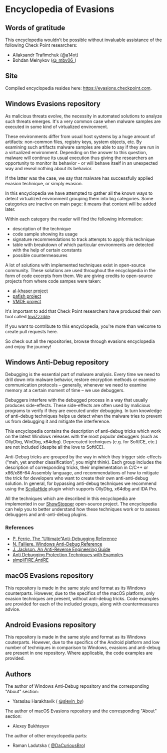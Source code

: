 
# Encyclopedia of Evasions

## Words of gratitude

This encyclopedia wouldn't be possible without invaluable assistance of the following Check Point researchers:
* Aliaksandr Trafimchuk ([@a14xt][a14xt])
* Bohdan Melnykov ([@\_mbv06\_][\_mbv06\_])

## Site

Compiled encyclopedia resides here: https://evasions.checkpoint.com.

## Windows Evasions repository

As malicious threats evolve, the necessity in automated solutions to analyze such threats emerges. It's a very common case when malware samples are executed in some kind of virtualized environment.

These environments differ from usual host systems by a huge amount of artifacts: non-common files, registry keys, system objects, etc. By examining such artifacts malware samples are able to say if they are run in a virtualized environment. Depending on the answer to this question, malware will continue its usual execution thus giving the researchers an opportunity to monitor its behavior - or will behave itself in an unexpected way and reveal nothing about its behavior. 

If the latter was the case, we say that malware has successfully applied evasion technique, or simply evasion.

In this encyclopedia we have attempted to gather all the known ways to detect virtualized environment grouping them into big categories. Some categories are inactive on main page: it means that content will be added later.

Within each category the reader will find the following information:
* description of the technique
* code sample showing its usage
* signature recommendations to track attempts to apply this technique
* table with breakdown of which particular environments are detected with the help of certain constants
* possible countermeasures

A lot of solutions with implemented techniques exist in open-source community. These solutions are used throughout the encyclopedia in the form of code excerpts from them. We are giving credits to open-source projects from where code sampes were taken: 
* [al-khaser project][al-khaser]
* [pafish project][pafish]
* [VMDE project][vmde]

It's important to add that Check Point researchers have produced their own tool called [InviZzzible][invizzzible].

If you want to contribute to this encyclopedia, you're more than welcome to create pull requests here.

So check out all the repositories, browse through evasions encyclopedia and enjoy the journey!

[al-khaser]: <https://github.com/LordNoteworthy/al-khaser>
[pafish]: <https://github.com/a0rtega/pafish>
[vmde]: <https://github.com/hfiref0x/VMDE>
[invizzzible]: <https://github.com/CheckPointSW/InviZzzible>


## Windows Anti-Debug repository

Debugging is the essential part of malware analysis. Every time we need to drill down into malware behavior, restore encryption methods or examine communication protocols – generally, whenever we need to examine memory at a certain moment of time – we use debuggers.

Debuggers interfere with the debugged process in a way that usually produces side-effects. These side-effects are often used by malicious programs to verify if they are executed under debugging. In turn knowledge of anti-debug techniques helps us detect when the malware tries to prevent us from debugging it and mitigate the interference.

This encyclopedia contains the description of anti-debug tricks which work on the latest Windows releases with the most popular debuggers (such as OllyDbg, WinDbg, x64dbg). Deprecated techniques (e.g. for SoftICE, etc.) are not included (despite all the love to SoftICE).

Anti-Debug tricks are grouped by the way in which they trigger side-effects (“meh, yet another classification”, you might think). Each group includes the description of corresponding tricks, their implementation in C/C++ or x86/x86-64 Assembly language, and recommendations of how to mitigate the trick for developers who want to create their own anti-anti-debug solution. In general, for bypassing anti-debug techniques we recommend using the [ScyllaHide][scylla_link] plugin which supports OllyDbg, x64dbg and IDA Pro.

All the techniques which are described in this encyclopedia are implemented in our [ShowStopper][showstopper_link] open-source project. The encyclopedia can help you to better understand how these techniques work or to assess debuggers and anti-anti-debug plugins.

### References
* [P. Ferrie. The “Ultimate”Anti-Debugging Reference][ferrie]
* [N. Falliere. Windows Anti-Debug Reference][falliere]
* [J. Jackson. An Anti-Reverse Engineering Guide][jackson]
* [Anti Debugging Protection Techniques with Examples][apriorit]
* [simpliFiRE.AntiRE][simplifire]

[ferrie]: <http://pferrie.epizy.com/papers/antidebug.pdf>
[falliere]: <https://www.symantec.com/connect/articles/windows-anti-debug-reference>
[jackson]: <https://forum.tuts4you.com/files/file/1218-anti-reverse-engineering-guide/>
[apriorit]: <https://www.apriorit.com/dev-blog/367-anti-reverse-engineering-protection-techniques-to-use-before-releasing-software>
[simplifire]: <https://bitbucket.org/fkie_cd_dare/simplifire.antire/src/master/>

[scylla_link]: <https://github.com/x64dbg/ScyllaHide>
[showstopper_link]: <https://github.com/CheckPointSW/showstopper>

## macOS Evasions repository

This repository is made in the same style and format as its Windows counterparts. However, due to the specifics of the macOS platform, only evasion techniques are present, without anti-debug tricks. Code examples are provided for each of the included groups, along with countermeasures advice.

## Android Evasions repository

This repository is made in the same style and format as its Windows couterparts. However, due to the specifics of the Android platform and low number of techniques in comparison to Windows, evasions and anti-debug are present in one repository. Where applicable, the code examples are provided.

## Authors

The author of Windows Anti-Debug repository and the corresponding "About" section:
<ul>
<li>Yaraslau Harakhavik (<i class="fa fa-twitter fa-lg" style="color:#1DA1F2"></i> <a href="https://twitter.com/slevin_by">@slevin_by</a>)</li>
</ul>

The author of macOS Evasions repository and the corresponding "About" section:
<ul>
<li>Alexey Bukhteyev</li>
</ul>

The author of other encyclopedia parts:
<ul>
<li>Raman Ladutska (<i class="fa fa-twitter fa-lg" style="color:#1DA1F2"></i> <a href="https://twitter.com/DaCuriousBro">@DaCuriousBro</a>)</li>
</ul>

[a14xt]: <https://twitter.com/a14xt>
[\_mbv06\_]: <https://twitter.com/_mbv06_>
[DaCuriousBro]: <https://twitter.com/DaCuriousBro>
